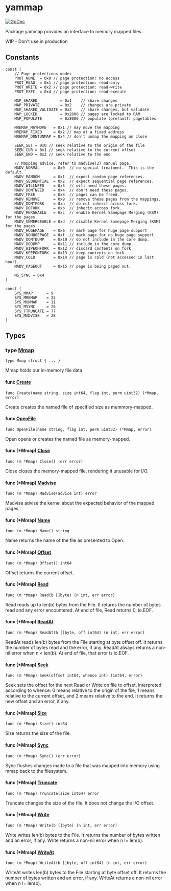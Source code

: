 # yammap

[![GoDoc](https://img.shields.io/badge/pkg.go.dev-doc-blue)](http://pkg.go.dev/github.com/zaf/yammap)

Package yammap provides an interface to memory mapped files.

WIP - Don't use in production

## Constants

```golang
const (
    // Page protections modes
    PROT_NONE  = 0x0 // page protection: no access
    PROT_READ  = 0x1 // page protection: read-only
    PROT_WRITE = 0x2 // page protection: read-write
    PROT_EXEC  = 0x4 // page protection: read-execute

    MAP_SHARED          = 0x1    // share changes
    MAP_PRIVATE         = 0x2    // changes are private
    MAP_SHARED_VALIDATE = 0x3    // share changes, but validate
    MAP_LOCKED          = 0x2000 // pages are locked to RAM
    MAP_POPULATE        = 0x8000 // populate (prefault) pagetables

    MREMAP_MAYMOVE   = 0x1 // may move the mapping
    MREMAP_FIXED     = 0x2 // map at a fixed address
    MREMAP_DONTUNMAP = 0x4 // don't unmap the mapping on close

    SEEK_SET = 0x0 // seek relative to the origin of the file
    SEEK_CUR = 0x1 // seek relative to the current offset
    SEEK_END = 0x2 // seek relative to the end

    // Mapping advice, refer to madvise(2) manual page.
    MADV_NORMAL      = 0x0  // no special treatment.  This is the default.
    MADV_RANDOM      = 0x1  // expect random page references.
    MADV_SEQUENTIAL  = 0x2  // expect sequential page references.
    MADV_WILLNEED    = 0x3  // will need these pages.
    MADV_DONTNEED    = 0x4  // don't need these pages.
    MADV_FREE        = 0x8  // pages can be freed.
    MADV_REMOVE      = 0x9  // remove these pages from the mappings.
    MADV_DONTFORK    = 0xa  // do not inherit across fork.
    MADV_DOFORK      = 0xb  // inherit across fork.
    MADV_MERGEABLE   = 0xc  // enable Kernel Samepage Merging (KSM) for the pages
    MADV_UNMERGEABLE = 0xd  // disable Kernel Samepage Merging (KSM) for the pages
    MADV_HUGEPAGE    = 0xe  // mark page for huge page support
    MADV_NOHUGEPAGE  = 0xf  // mark page for no huge page support
    MADV_DONTDUMP    = 0x10 // do not include in the core dump.
    MADV_DODUMP      = 0x11 // include in the core dump.
    MADV_WIPEONFORK  = 0x12 // discard contents on fork
    MADV_KEEPONFORK  = 0x13 // keep contents on fork
    MADV_COLD        = 0x14 // page is cold (not accessed in last hour).
    MADV_PAGEOUT     = 0x15 // page is being paged out.

    MS_SYNC = 0x4
)
```

```golang
const (
    SYS_MMAP      = 9
    SYS_MREMAP    = 25
    SYS_MUNMAP    = 11
    SYS_MSYNC     = 26
    SYS_FTRUNCATE = 77
    SYS_MADVISE   = 28
)
```

## Types

### type [Mmap](/yammap.go#L26)

`type Mmap struct { ... }`

Mmap holds our in-memory file data

#### func [Create](/yammap.go#L61)

`func Create(name string, size int64, flag int, perm uint32) (*Mmap, error)`

Create creates the named file of specified size as memmory-mapped.

#### func [OpenFile](/yammap.go#L36)

`func OpenFile(name string, flag int, perm uint32) (*Mmap, error)`

Open opens or creates the named file as memory-mapped.

#### func (*Mmap) [Close](/yammap.go#L78)

`func (m *Mmap) Close() (err error)`

Close closes the memory-mapped file, rendering it unusable for I/O.

#### func (*Mmap) [Madvise](/yammap.go#L271)

`func (m *Mmap) Madvise(advice int) error`

Madvise advise the kernel about the expected behavior of the mapped pages.

#### func (*Mmap) [Name](/yammap.go#L159)

`func (m *Mmap) Name() string`

Name returns the name of the file as presented to Open.

#### func (*Mmap) [Offset](/yammap.go#L164)

`func (m *Mmap) Offset() int64`

Offset returns the current offset.

#### func (*Mmap) [Read](/yammap.go#L113)

`func (m *Mmap) Read(b []byte) (n int, err error)`

Read reads up to len(b) bytes from the File. It returns the number of bytes read and any error encountered.
At end of file, Read returns 0, io.EOF.

#### func (*Mmap) [ReadAt](/yammap.go#L131)

`func (m *Mmap) ReadAt(b []byte, off int64) (n int, err error)`

ReadAt reads len(b) bytes from the File starting at byte offset off. It returns the number of bytes read and the error, if any.
ReadAt always returns a non-nil error when n < len(b). At end of file, that error is io.EOF.

#### func (*Mmap) [Seek](/yammap.go#L175)

`func (m *Mmap) Seek(offset int64, whence int) (int64, error)`

Seek sets the offset for the next Read or Write on file to offset, interpreted according to whence:
0 means relative to the origin of the file,
1 means relative to the current offset,
and 2 means relative to the end. It returns the new offset and an error, if any.

#### func (*Mmap) [Size](/yammap.go#L148)

`func (m *Mmap) Size() int64`

Size returns the size of the file.

#### func (*Mmap) [Sync](/yammap.go#L97)

`func (m *Mmap) Sync() (err error)`

Sync flushes changes made to a file that was mapped into memory using mmap back to the filesystem.

#### func (*Mmap) [Truncate](/yammap.go#L263)

`func (m *Mmap) Truncate(size int64) error`

Truncate changes the size of the file. It does not change the I/O offset.

#### func (*Mmap) [Write](/yammap.go#L201)

`func (m *Mmap) Write(b []byte) (n int, err error)`

Write writes len(b) bytes to the File. It returns the number of bytes written and an error, if any.
Write returns a non-nil error when n != len(b).

#### func (*Mmap) [WriteAt](/yammap.go#L236)

`func (m *Mmap) WriteAt(b []byte, off int64) (n int, err error)`

WriteAt writes len(b) bytes to the File starting at byte offset off. It returns the number of bytes written and an error, if any.
WriteAt returns a non-nil error when n != len(b).

